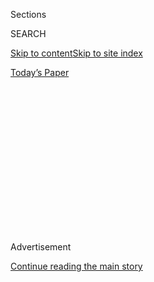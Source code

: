 <div id="app">

<div>

<div>

<div>

<div class="NYTAppHideMasthead css-1q2w90k e1suatyy0">

<div class="section css-ui9rw0 e1suatyy2">

<div class="css-eph4ug er09x8g0">

<div class="css-6n7j50">

</div>

<span class="css-1dv1kvn">Sections</span>

<div class="css-10488qs">

<span class="css-1dv1kvn">SEARCH</span>

</div>

[Skip to content](#site-content)[Skip to site
index](#site-index)

</div>

<div class="css-10698na e1huz5gh0">

</div>

</div>

<div id="masthead-bar-one" class="section hasLinks css-15hmgas e1csuq9d3">

<div class="css-uqyvli e1csuq9d0">

</div>

<div class="css-1uqjmks e1csuq9d1">

</div>

<div class="css-9e9ivx">

[](https://myaccount.nytimes3xbfgragh.onion/auth/login?response_type=cookie&client_id=vi)

</div>

<div class="css-1bvtpon e1csuq9d2">

[Today’s
Paper](https://www.nytimes3xbfgragh.onion/section/todayspaper)

</div>

</div>

</div>

</div>

<div data-aria-hidden="false">

<div id="site-content" data-role="main">

<div>

<div class="css-1aor85t" style="opacity:0.000000001;z-index:-1;visibility:hidden">

<div class="css-1hqnpie">

<div class="css-epjblv">

<span class="css-17xtcya">[Opinion](/section/opinion)</span><span class="css-x15j1o">|</span><span class="css-fwqvlz">Trump’s
Napalm Politics? They Began With
Newt</span>

</div>

<div class="css-k008qs">

<div class="css-1iwv8en">

<span class="css-18z7m18"></span>

<div>

</div>

</div>

<span class="css-1n6z4y">https://nyti.ms/3i7c0gq</span>

<div class="css-1705lsu">

<div class="css-4xjgmj">

<div class="css-4skfbu" data-role="toolbar" data-aria-label="Social Media Share buttons, Save button, and Comments Panel with current comment count" data-testid="share-tools">

  - 
  - 
  - 
  - 
    
    <div class="css-6n7j50">
    
    </div>

  - 
  - 

</div>

</div>

</div>

</div>

</div>

</div>

<div id="NYT_TOP_BANNER_REGION" class="css-13pd83m">

</div>

<div id="top-wrapper" class="css-1sy8kpn">

<div id="top-slug" class="css-l9onyx">

Advertisement

</div>

[Continue reading the main
story](#after-top)

<div class="ad top-wrapper" style="text-align:center;height:100%;display:block;min-height:250px">

<div id="top" class="place-ad" data-position="top" data-size-key="top">

</div>

</div>

<div id="after-top">

</div>

</div>

<div>

<div class="css-v5btjw etb61u70">

<div class="css-v05ibm etb61u71">

[Opinion](/section/opinion)

</div>

</div>

<div id="sponsor-wrapper" class="css-1hyfx7x">

<div id="sponsor-slug" class="css-19vbshk">

Supported by

</div>

[Continue reading the main
story](#after-sponsor)

<div id="sponsor" class="ad sponsor-wrapper" style="text-align:center;height:100%;display:block">

</div>

<div id="after-sponsor">

</div>

</div>

<div class="css-186x18t">

</div>

<div class="css-1vkm6nb ehdk2mb0">

# Trump’s Napalm Politics? They Began With Newt

</div>

Gingrich wrote the playbook for it all. The nastiness, the contempt for
norms, the transformation of political opponents into enemies.

<div class="css-18e8msd">

<div class="css-vp77d3 epjyd6m0">

<div class="css-1p10dcb ey68jwv0" data-aria-hidden="true">

[![Jennifer
Senior](https://static01.graylady3jvrrxbe.onion/images/2018/10/26/opinion/jennifer-senior/jennifer-senior-thumbLarge.png
"Jennifer Senior")](https://www.nytimes3xbfgragh.onion/by/jennifer-senior)

</div>

<div class="css-1baulvz">

By [<span class="css-1baulvz last-byline" itemprop="name">Jennifer
Senior</span>](https://www.nytimes3xbfgragh.onion/by/jennifer-senior)

<div class="css-8atqhb">

Opinion columnist

</div>

</div>

</div>

  - June 28,
    2020

  - 
    
    <div class="css-4xjgmj">
    
    <div class="css-d8bdto" data-role="toolbar" data-aria-label="Social Media Share buttons, Save button, and Comments Panel with current comment count" data-testid="share-tools">
    
      - 
      - 
      - 
      - 
        
        <div class="css-6n7j50">
        
        </div>
    
      - 
      - 
    
    </div>
    
    </div>

</div>

<div class="css-79elbk" data-testid="photoviewer-wrapper">

<div class="css-z3e15g" data-testid="photoviewer-wrapper-hidden">

</div>

<div class="css-1a48zt4 ehw59r15" data-testid="photoviewer-children">

![<span class="css-16f3y1r e13ogyst0" data-aria-hidden="true">Newt
Gingrich during the Republican National Convention in Cleveland in
2016.</span><span class="css-cnj6d5 e1z0qqy90" itemprop="copyrightHolder"><span class="css-1ly73wi e1tej78p0">Credit...</span><span><span>Doug
Mills/The New York
Times</span></span></span>](https://static01.graylady3jvrrxbe.onion/images/2020/06/28/opinion/28Senior/merlin_110121425_ff630430-e6d2-4779-b767-9d43850923c1-articleLarge.jpg?quality=75&auto=webp&disable=upscale)

</div>

</div>

</div>

<div class="section meteredContent css-1r7ky0e" name="articleBody" itemprop="articleBody">

<div class="css-1fanzo5 StoryBodyCompanionColumn">

<div class="css-53u6y8">

Approximately one billion news cycles ago — which is to say, on June 9 —
a businesswoman named Marjorie Taylor Greene finished first in the
Republican primary in Georgia’s deeply conservative 14th Congressional
District, northwest of Atlanta, which means that after a runoff she’s
all but assured a seat in the House of Representatives next year.

Unfortunately, she is a cheerful bigot and conspiracy-theory
fluffernutter. She subscribes to
[QAnon](https://www.nytimes3xbfgragh.onion/2020/06/18/us/politics/qanon-candidates.html?searchResultPosition=1),
the far-right fever dream that says Donald Trump is under siege from a
cabal of deep-state saboteurs, some of whom run a pedophile ring; she
says African-Americans are being held back primarily by “gangs.” (She’s
left behind a contrail of
[unsavory](https://www.youtube.com/watch?v=2rtYok4fdbQ&feature=youtu.be)
[videos](https://www.politico.com/news/2020/06/17/house-republicans-condemn-gop-candidate-racist-videos-325579)
through cyberspace, if you’d care to Google.)

The House Republican leadership is [trying to
distance](https://www.nytimes3xbfgragh.onion/2020/06/17/us/marjorie-taylor-greene-georgia.html)
itself from this woman, as if she belongs to some other party from a
faraway galaxy. She doesn’t. Her politics are Trumpism distilled. And
Trumpism itself isn’t a style and philosophy that began in 2016, with
Trump’s election, or even in 2010, with the Tea Party. It began 40-odd
years ago, in Greene’s own state, with the election of a different
politician just two districts over.

I’m talking about Newt. You really could argue that today’s napalm
politics began with Newt.

The normalization of personal destruction. The contempt for custom. The
media-baiting, the annihilation of bipartisan comity, the delegitimizing
of institutions.

</div>

</div>

<div class="css-1fanzo5 StoryBodyCompanionColumn">

<div class="css-53u6y8">

“Gingrich had planted; Trump had reaped,” writes the Princeton historian
Julian Zelizer in the prologue to his [forthcoming
book,](https://www.nytimes3xbfgragh.onion/2020/06/24/books/new-july-books.html)
“Burning Down the House: Newt Gingrich, the Fall of a Speaker, and the
Rise of a New Republican Party.”

I recently read Zelizer’s book with morbid fascination. My first real
job in journalism was as a reporter for the The Hill newspaper the year
it launched, in 1994, which happened to be the same year Republicans won
control of the House, overturning four decades of Democratic rule. (I
wrote nothing memorable that day, but I did come up with our banner
headline: “It’s Reigning Republicans.”)

Gingrich became speaker the following January. It was a stunning
development. Previous speakers, no matter how partisan they were, tended
to work, lunch and [even
drink](https://campaignstops.blogs.nytimes3xbfgragh.onion/2012/10/05/frenemies-a-love-story/)
across the aisle. The only kind of cocktails Gingrich was partial to
were Molotovs.

He conceived of governing as war. Democrats were not merely to be
defeated ideologically. They were to be immolated.

Even as an inexperienced kid, I could see his ascension was bad news.
Looking back, the parallels between then and now couldn’t be clearer.

</div>

</div>

<div class="css-1fanzo5 StoryBodyCompanionColumn">

<div class="css-53u6y8">

Democrats were devastated that a man with so much malignity and anger in
his heart could suddenly be at the helm; but in Republicans, Gingrich
had a cult.

Gingrich despised the mainstream press, breaking with tradition and
giving valuable real estate over in the Capitol [to conservative,
nativist-populist radio
hosts](https://www.washingtonpost.com/archive/lifestyle/1995/01/05/the-talkmeisters/528fe9d1-e4e7-4c51-a0a1-d5f6e2fee610/)
who spoke loudly and carried a big schtick, just as Trump gives coveted
space to the servile [One America News
Network](https://www.nytimes3xbfgragh.onion/article/oann-trump.html).

Gingrich was my introduction to Orwellian newspeak. He had this tic of
starting every other paragraph with “frankly” and then telling a lie; it
was his poker tell. Falsehoods and hyperbole came as naturally to him as
smirking. He freely trafficked [in conspiracy
theories](https://www.washingtonpost.com/archive/politics/1995/07/26/gingrich-not-convinced-foster-death-was-suicide/4003f01f-83ad-4b41-9b9c-e209344a716c/).
His PAC circulated a pamphlet for aspiring politicians who wished “to
speak like Newt.” It advised them to repeat a long list of words to
describe Democrats, including *sick, pathetic, corrupt.*

Like Trump, Gingrich was a thrice-married womanizer who’d somehow
seduced the evangelicals. He too had a skyscraping ego, nursed grudges
as if they were newborns, and lacked impulse control. In 1995, Bill
Clinton made him sit in the back of Air Force One; he responded with a
tantrum and shut down the government, prompting The New York Daily News
to run [a cartoon
cover](https://www.nydailynews.com/blogs/pageviews/newt-gingrich-crybaby-famous-daily-news-cover-explained-blog-entry-1.1637386)
of him in a diaper under the headline “Cry Baby.”

Gingrich turned the politics of white racial grievance into an art form.
They may have started with Nixon’s Southern Strategy, but Gingrich
actually *came* from the South. He intuited the backlash to
globalization, to affirmative action; the culture teemed with stories
about white men under siege. (Including the Michael Douglas movie
“[Falling
Down](https://www.nytimes3xbfgragh.onion/1993/02/26/movies/review-film-urban-horrors-all-too-familiar.html),”
about a divorced, unemployed defense contractor’s descent into armed
madness.) It wasn’t long before 1994 became known as “[The Year of the
Angry White
Male](http://ks/edition/Breaking_the_Political_Glass_Ceiling/XnHB9eQJKrkC).”

Most of Zelizer’s book is about Gingrich’s Javert-like quest to bring
down the House speaker, Jim Wright, for his shady ethics. (Gingrich
succeeded, only to later be [reprimanded and
fined](https://archive.nytimes3xbfgragh.onion/www.nytimes3xbfgragh.onion/library/politics/0122gingrich-ethics.html)
for his own ethical breaches.) Zelizer never mentions individual
parallels to Trump once he starts telling Gingrich’s story, which is
clever, because there’s no need. They hop off the page like frogs.

But the one that stands out, the one that goosepimples me even as I
type, is this: Gingrich was the first true reality TV politician. He
understood that the C-Span cameras didn’t have to be a passively
recording set of eyes. You could operatically perform for them. Early in
his career, Gingrich staged a coordinated attack on House Democrats that
drew so much fury from Speaker Tip O’Neill it earned him time on the
evening news. “I’m famous,” he crowed.

</div>

</div>

<div class="css-1fanzo5 StoryBodyCompanionColumn">

<div class="css-53u6y8">

“Conflict equals exposure equals power,” became one of his favorite
sayings. Which may as well be the motto of reality television. And
Trump.

Assuming she wins in November, Marjorie Taylor Greene will likely be
relegated to the margins of her caucus. But if Gingrich — and Trump —
have taught us anything, it’s that there’s no telling where the last
exit is on the loonytown expressway to extremism; we know only that the
guardrails get lower with each passing mile. “These are the depths to
which we’ve descended,” Zelizer told me in a phone call. “No one ever
thinks that an outlier will one day be the party’s future.”

*The Times is committed to publishing* [*a diversity of
letters*](https://www.nytimes3xbfgragh.onion/2019/01/31/opinion/letters/letters-to-editor-new-york-times-women.html)
*to the editor. We’d like to hear what you think about this or any of
our articles. Here are some*
[*tips*](https://help.nytimes3xbfgragh.onion/hc/en-us/articles/115014925288-How-to-submit-a-letter-to-the-editor)*.
And here’s our email:*
[*letters@NYTimes.com*](mailto:letters@NYTimes.com)*.*

*Follow The New York Times Opinion section on*
[*Facebook*](https://www.facebookcorewwwi.onion/nytopinion)*,* [*Twitter
(@NYTopinion)*](http://twitter.com/NYTOpinion) *and*
[*Instagram*](https://www.instagram.com/nytopinion/)*.*

</div>

</div>

</div>

<div>

</div>

<div>

</div>

<div>

</div>

<div>

<div id="bottom-wrapper" class="css-1ede5it">

<div id="bottom-slug" class="css-l9onyx">

Advertisement

</div>

[Continue reading the main
story](#after-bottom)

<div id="bottom" class="ad bottom-wrapper" style="text-align:center;height:100%;display:block;min-height:90px">

</div>

<div id="after-bottom">

</div>

</div>

</div>

</div>

</div>

## Site Index

<div>

</div>

## Site Information Navigation

  - [© <span>2020</span> <span>The New York Times
    Company</span>](https://help.nytimes3xbfgragh.onion/hc/en-us/articles/115014792127-Copyright-notice)

<!-- end list -->

  - [NYTCo](https://www.nytco.com/)
  - [Contact
    Us](https://help.nytimes3xbfgragh.onion/hc/en-us/articles/115015385887-Contact-Us)
  - [Work with us](https://www.nytco.com/careers/)
  - [Advertise](https://nytmediakit.com/)
  - [T Brand Studio](http://www.tbrandstudio.com/)
  - [Your Ad
    Choices](https://www.nytimes3xbfgragh.onion/privacy/cookie-policy#how-do-i-manage-trackers)
  - [Privacy](https://www.nytimes3xbfgragh.onion/privacy)
  - [Terms of
    Service](https://help.nytimes3xbfgragh.onion/hc/en-us/articles/115014893428-Terms-of-service)
  - [Terms of
    Sale](https://help.nytimes3xbfgragh.onion/hc/en-us/articles/115014893968-Terms-of-sale)
  - [Site
    Map](https://spiderbites.nytimes3xbfgragh.onion)
  - [Help](https://help.nytimes3xbfgragh.onion/hc/en-us)
  - [Subscriptions](https://www.nytimes3xbfgragh.onion/subscription?campaignId=37WXW)

</div>

</div>

</div>

</div>
